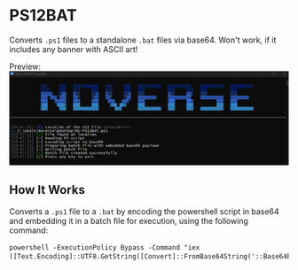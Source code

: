 # PS12BAT
Converts `.ps1` files to a standalone `.bat` files via base64. Won't work, if it includes any banner with ASCII art!

Preview:
![ps12batpre](https://github.com/5Noxi/PS12BAT/blob/main/NV-PS12BAT.png?raw=true)

## How It Works 
Converts a `.ps1` file to a `.bat` by encoding the powershell script in base64 and embedding it in a batch file for execution, using the following command:
```
powershell -ExecutionPolicy Bypass -Command "iex ([Text.Encoding]::UTF8.GetString([Convert]::FromBase64String('::Base64Payload::')))"
```
